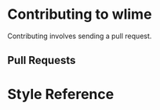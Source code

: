 # Contributing to wlime
Contributing involves sending a pull request.

## Pull Requests

# Style Reference
